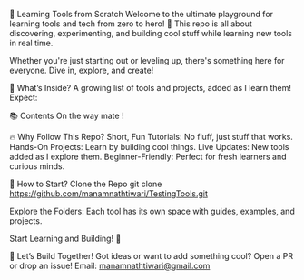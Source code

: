 🚀 Learning Tools from Scratch
Welcome to the ultimate playground for learning tools and tech from zero to hero! 🎉 This repo is all about discovering, experimenting, and building cool stuff while learning new tools in real time.

Whether you're just starting out or leveling up, there's something here for everyone. Dive in, explore, and create!

🌟 What’s Inside?
A growing list of tools and projects, added as I learn them! Expect:

📚 Contents
On the way mate !


🔥 Why Follow This Repo?
Short, Fun Tutorials: No fluff, just stuff that works.
Hands-On Projects: Learn by building cool things.
Live Updates: New tools added as I explore them.
Beginner-Friendly: Perfect for fresh learners and curious minds.

🎉 How to Start?
Clone the Repo
git clone https://github.com/manamnathtiwari/TestingTools.git 


Explore the Folders: Each tool has its own space with guides, examples, and projects.

Start Learning and Building! 🚀

🌈 Let’s Build Together!
Got ideas or want to add something cool? Open a PR or drop an issue!
Email: manamnathtiwari@gmail.com